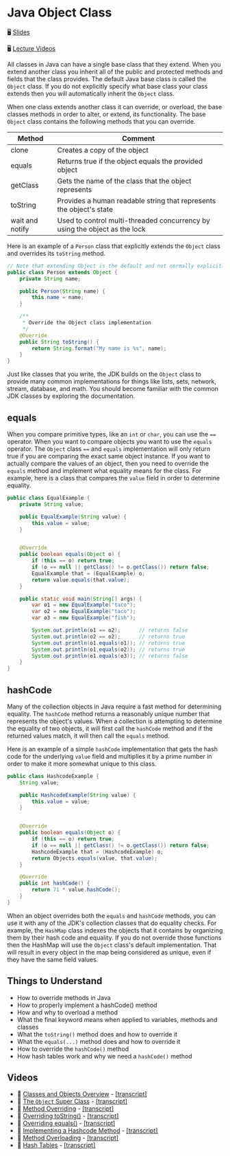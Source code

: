 # Java Object Class

🖥️ [Slides](https://docs.google.com/presentation/d/17S-Y7Og08S9kRWHZfnH8k2wTBht39aCd/edit?usp=sharing&ouid=114081115660452804792&rtpof=true&sd=true)

🖥️ [Lecture Videos](#videos)

All classes in Java can have a single base class that they extend. When you extend another class you inherit all of the public and protected methods and fields that the class provides. The default Java base class is called the `Object` class. If you do not explicitly specify what base class your class extends then you will automatically inherit the `Object` class.

When one class extends another class it can override, or overload, the base classes methods in order to alter, or extend, its functionality. The base `Object` class contains the following methods that you can override.

| Method          | Comment                                                                    |
| --------------- | -------------------------------------------------------------------------- |
| clone           | Creates a copy of the object                                               |
| equals          | Returns true if the object equals the provided object                      |
| getClass        | Gets the name of the class that the object represents                      |
| toString        | Provides a human readable string that represents the object's state        |
| wait and notify | Used to control multi-threaded concurrency by using the object as the lock |

Here is an example of a `Person` class that explicitly extends the `Object` class and overrides its `toString` method.

```java
// Note that extending Object is the default and not normally explicitly stated
public class Person extends Object {
    private String name;

    public Person(String name) {
        this.name = name;
    }

    /**
     * Override the Object class implementation
     */
    @Override
    public String toString() {
        return String.format("My name is %s", name);
    }
}
```

Just like classes that you write, the JDK builds on the `Object` class to provide many common implementations for things like lists, sets, network, stream, database, and math. You should become familiar with the common JDK classes by exploring the documentation.

## equals

When you compare primitive types, like an `int` or `char`, you can use the `==` operator. When you want to compare objects you want to use the `equals` operator. The `Object` class `==` and `equals` implementation will only return true if you are comparing the exact same object instance. If you want to actually compare the values of an object, then you need to override the `equals` method and implement what equality means for the class. For example, here is a class that compares the `value` field in order to determine equality.

```java
public class EqualExample {
    private String value;

    public EqualExample(String value) {
        this.value = value;
    }


    @Override
    public boolean equals(Object o) {
        if (this == o) return true;
        if (o == null || getClass() != o.getClass()) return false;
        EqualExample that = (EqualExample) o;
        return value.equals(that.value);
    }

    public static void main(String[] args) {
        var o1 = new EqualExample("taco");
        var o2 = new EqualExample("taco");
        var o3 = new EqualExample("fish");

        System.out.println(o1 == o2);      // returns false
        System.out.println(o2 == o2);      // returns true
        System.out.println(o1.equals(o1)); // returns true
        System.out.println(o1.equals(o2)); // returns true
        System.out.println(o1.equals(o3)); // returns false
    }
}
```

## hashCode

Many of the collection objects in Java require a fast method for determining equality. The `hashCode` method returns a reasonably unique number that represents the object's values. When a collection is attempting to determine the equality of two objects, it will first call the `hashCode` method and if the returned values match, it will then call the `equals` method.

Here is an example of a simple `hashCode` implementation that gets the hash code for the underlying `value` field and multiplies it by a prime number in order to make it more somewhat unique to this class.

```java
public class HashcodeExample {
    String value;

    public HashcodeExample(String value) {
        this.value = value;
    }


    @Override
    public boolean equals(Object o) {
        if (this == o) return true;
        if (o == null || getClass() != o.getClass()) return false;
        HashcodeExample that = (HashcodeExample) o;
        return Objects.equals(value, that.value);
    }

    @Override
    public int hashCode() {
        return 71 * value.hashCode();
    }
}
```

When an object overrides both the `equals` and `hashCode` methods, you can use it with any of the JDK's collection classes that do equality checks. For example, the `HashMap` class indexes the objects that it contains by organizing them by their hash code and equality. If you do not override those functions then the HashMap will use the `Object` class's default implementation. That will result in every object in the map being considered as unique, even if they have the same field values.

## Things to Understand

- How to override methods in Java
- How to properly implement a hashCode() method
- How and why to overload a method
- What the final keyword means when applied to variables, methods and classes
- What the `toString()` method does and how to override it
- What the `equals(...)` method does and how to override it
- How to override the `hashCode()` method
- How hash tables work and why we need a `hashCode()` method

## Videos

- 🎥 [Classes and Objects Overview](https://byu.hosted.panopto.com/Panopto/Pages/Viewer.aspx?id=8d7440ec-313d-45d1-891f-ad5f01307ab8&start=0) - [[transcript]](https://github.com/user-attachments/files/17750879/CS_240_Classes_and_Objects_Overview_Transcript.1.pdf)
- 🎥 [The `Object` Super Class](https://byu.hosted.panopto.com/Panopto/Pages/Viewer.aspx?id=1de40809-379f-44fd-8ffe-ad5f01307a86&start=0) - [[transcript]](https://github.com/user-attachments/files/17750887/CS_240_Classes_and_Objects_The_Object_Super_Class_Transcript.pdf)
- 🎥 [Method Overriding](https://byu.hosted.panopto.com/Panopto/Pages/Viewer.aspx?id=d47ce0c1-85e5-45a7-b56d-ad5d01512d78&start=0) - [[transcript]](https://github.com/user-attachments/files/17805005/CS_240_Method_Overriding.pdf)
- 🎥 [Overriding toString()](https://byu.hosted.panopto.com/Panopto/Pages/Viewer.aspx?id=cc129f1b-ae0f-44b0-a424-ad5f01307ae4&start=0) - [[transcript]](https://github.com/user-attachments/files/17805007/CS_240_Classes_and_Objects_Overriding_toString.pdf)
- 🎥 [Overriding equals()](https://byu.hosted.panopto.com/Panopto/Pages/Viewer.aspx?id=7ecb0a44-16bc-4fa7-b924-ad5f01307b29&start=0) - [[transcript]](https://github.com/user-attachments/files/17805009/CS_240_Classes_and_Objects_Overriding_equals.pdf)
- 🎥 [Implementing a Hashcode Method](https://byu.hosted.panopto.com/Panopto/Pages/Viewer.aspx?id=a486e175-a53f-4aed-b436-ad5d015744ac&start=0) - [[transcript]](https://github.com/user-attachments/files/17750911/CS_240_Implementing_a_Hashcode_Method_Transcript.1.pdf)
- 🎥 [Method Overloading](https://byu.hosted.panopto.com/Panopto/Pages/Viewer.aspx?id=7bec5f67-10c3-4b19-a0fc-ad640139627a&start=0) - [[transcript]](https://github.com/user-attachments/files/17805015/CS_240_Method_Overloading.pdf)
- 🎥 [Hash Tables](https://byu.hosted.panopto.com/Panopto/Pages/Viewer.aspx?id=42265b8a-aced-457d-a494-ad5f0130d9a9&start=0) - [[transcript]](https://github.com/user-attachments/files/17805022/CS_240_Classes_and_Objects_Hash_Tables.pdf)
